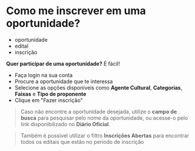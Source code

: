 # Como me inscrever em uma oportunidade?

- oportunidade
- edital
- inscrição

**Quer participar de uma oportunidade?** É fácil! 

- Faça login na sua conta 
- Procure a oportunidade que te interessa 
- Selecione as opções disponíveis como **Agente Cultural**, **Categorias**, **Faixas** e **Tipo de proponente** 
- Clique em "Fazer inscrição"

> Caso não encontre a oportunidade desejada, utilize o **campo de busca** para pesquisar pelo nome da oportunidade, ou acesse-o pelo link disponibilizado no **Diário Oficial**.

> Também é possível utilizar o filtro **Inscrições Abertas** para encontrar todos os editais que estão no período de inscrição